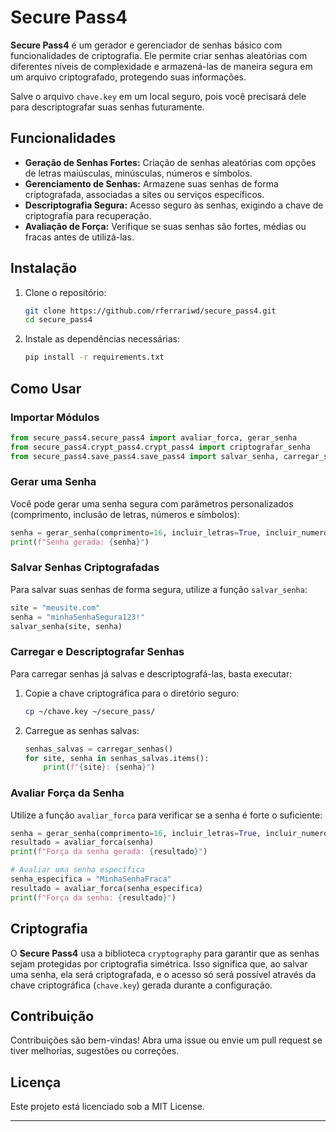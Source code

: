 # Secure Pass4

**Secure Pass4** é um gerador e gerenciador de senhas básico com funcionalidades de criptografia. Ele permite criar senhas aleatórias com diferentes níveis de complexidade e armazená-las de maneira segura em um arquivo criptografado, protegendo suas informações.

Salve o arquivo `chave.key` em um local seguro, pois você precisará dele para descriptografar suas senhas futuramente.

## Funcionalidades

- **Geração de Senhas Fortes:** Criação de senhas aleatórias com opções de letras maiúsculas, minúsculas, números e símbolos.
- **Gerenciamento de Senhas:** Armazene suas senhas de forma criptografada, associadas a sites ou serviços específicos.
- **Descriptografia Segura:** Acesso seguro às senhas, exigindo a chave de criptografia para recuperação.
- **Avaliação de Força:** Verifique se suas senhas são fortes, médias ou fracas antes de utilizá-las.

## Instalação

1. Clone o repositório:
    ```bash
    git clone https://github.com/rferrariwd/secure_pass4.git
    cd secure_pass4
    ```

2. Instale as dependências necessárias:
    ```bash
    pip install -r requirements.txt
    ```

## Como Usar

### Importar Módulos

```python
from secure_pass4.secure_pass4 import avaliar_forca, gerar_senha
from secure_pass4.crypt_pass4.crypt_pass4 import criptografar_senha
from secure_pass4.save_pass4.save_pass4 import salvar_senha, carregar_senhas
```

### Gerar uma Senha

Você pode gerar uma senha segura com parâmetros personalizados (comprimento, inclusão de letras, números e símbolos):

```python
senha = gerar_senha(comprimento=16, incluir_letras=True, incluir_numeros=True, incluir_simbolos=True)
print(f"Senha gerada: {senha}")
```

### Salvar Senhas Criptografadas

Para salvar suas senhas de forma segura, utilize a função `salvar_senha`:

```python
site = "meusite.com"
senha = "minhaSenhaSegura123!"
salvar_senha(site, senha)
```

### Carregar e Descriptografar Senhas

Para carregar senhas já salvas e descriptografá-las, basta executar:

1. Copie a chave criptográfica para o diretório seguro:
    ```bash
    cp ~/chave.key ~/secure_pass/
    ```

2. Carregue as senhas salvas:
    ```python
    senhas_salvas = carregar_senhas()
    for site, senha in senhas_salvas.items():
        print(f"{site}: {senha}")
    ```

### Avaliar Força da Senha

Utilize a função `avaliar_forca` para verificar se a senha é forte o suficiente:

```python
senha = gerar_senha(comprimento=16, incluir_letras=True, incluir_numeros=True, incluir_simbolos=True)
resultado = avaliar_forca(senha)
print(f"Força da senha gerada: {resultado}")

# Avaliar uma senha específica
senha_especifica = "MinhaSenhaFraca"
resultado = avaliar_forca(senha_especifica)
print(f"Força da senha: {resultado}")
```

## Criptografia

O **Secure Pass4** usa a biblioteca `cryptography` para garantir que as senhas sejam protegidas por criptografia simétrica. Isso significa que, ao salvar uma senha, ela será criptografada, e o acesso só será possível através da chave criptográfica (`chave.key`) gerada durante a configuração.

## Contribuição

Contribuições são bem-vindas! Abra uma issue ou envie um pull request se tiver melhorias, sugestões ou correções.

## Licença

Este projeto está licenciado sob a MIT License.

---
